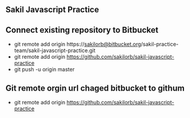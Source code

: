 ## Sakil Javascript Practice

## Connect existing repository to Bitbucket

* git remote add origin https://sakilorb@bitbucket.org/sakil-practice-team/sakil-javascript-practice.git
* git remote add origin https://github.com/sakilorb/sakil-javascript-practice
* git push -u origin master

## Git remote orgin url chaged bitbucket to githum

* git remote add origin https://github.com/sakilorb/sakil-javascript-practice


